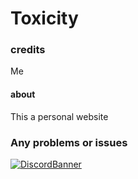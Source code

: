 # Toxicity
### credits
Me
#### about 
This a personal website

<h3 align="left">Any problems or issues</h3>

[![DiscordBanner](https://invidget.switchblade.xyz/ReFcfRk8eQ)](https://discord.gg/ReFcfRk8eQ)

